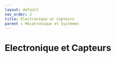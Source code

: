 ```yaml
---
layout: default
nav_order: 2
title: Electronique et Capteurs
parent : Mécatronique et Systèmes
---
```


# Electronique et Capteurs

<!--Carte de contrôle
 → Microcontrôleur choisi et ses caractéristiques.
 → Communication entre les composants (bus I2C, SPI, UART).


Capteurs et actionneurs
 → Accéléromètre, gyroscope, encodeurs de position.
 → Moteurs et servomoteurs : spécifications, mode de contrôle.


Alimentation et gestion de l’énergie
 → Type de batterie, autonomie estimée.
 → Gestion de la consommation et optimisation énergétique.
-->
